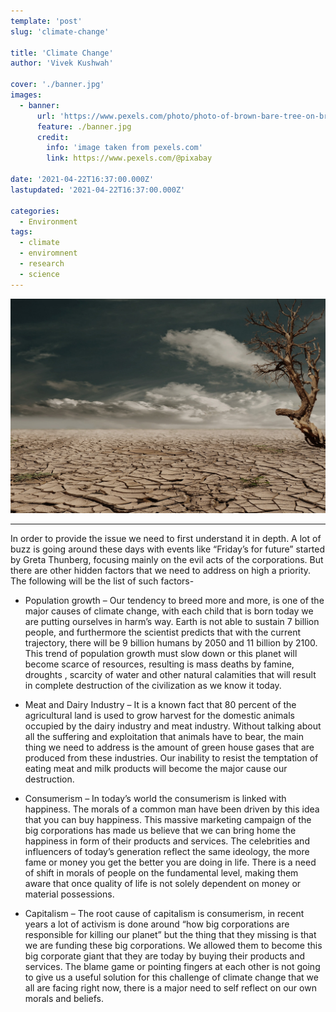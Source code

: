 ```yaml
---
template: 'post'
slug: 'climate-change'

title: 'Climate Change'
author: 'Vivek Kushwah'

cover: './banner.jpg'
images:
  - banner:
      url: 'https://www.pexels.com/photo/photo-of-brown-bare-tree-on-brown-surface-during-daytime-60013/'
      feature: ./banner.jpg
      credit:
        info: 'image taken from pexels.com'
        link: https://www.pexels.com/@pixabay

date: '2021-04-22T16:37:00.000Z'
lastupdated: '2021-04-22T16:37:00.000Z'

categories:
  - Environment
tags:
  - climate
  - enviromnent
  - research
  - science
---
```


![dry land and dead tree](./banner.jpg)

---

In order to provide the issue we need to first understand it in depth. A lot of buzz is going around these days with events like “Friday’s for future” started by Greta Thunberg, focusing mainly on the evil acts of the corporations. But there are other hidden factors that we need to address on high a priority. The following will be the list of such factors-

- Population growth – Our tendency to breed more and more, is one of the major causes of climate change, with each child that is born today we are putting ourselves in harm’s way. Earth is not able to sustain 7 billion people, and furthermore the scientist predicts that with the current trajectory, there will be 9 billion humans by 2050 and 11 billion by 2100. This trend of population growth must slow down or this planet will become scarce of resources, resulting is mass deaths by famine, droughts , scarcity of water and other natural calamities that will result in complete destruction of the civilization as we know it today.

- Meat and Dairy Industry – It is a known fact that 80 percent of the agricultural land is used to grow harvest for the domestic animals occupied by the dairy industry and meat industry. Without talking about all the suffering and exploitation that animals have to bear, the main thing we need to address is the amount of green house gases that are produced from these industries. Our inability to resist the temptation of eating meat and milk products will become the major cause our destruction.

- Consumerism – In today’s world the consumerism is linked with happiness. The morals of a common man have been driven by this idea that you can buy happiness. This massive marketing campaign of the big corporations has made us believe that we can bring home the happiness in form of their products and services. The celebrities and influencers of today’s generation reflect the same ideology, the more fame or money you get the better you are doing in life. There is a need of shift in morals of people on the fundamental level, making them aware that once quality of life is not solely dependent on money or material possessions.

- Capitalism – The root cause of capitalism is consumerism, in recent years a lot of activism is done around “how big corporations are responsible for killing our planet” but the thing that they missing is that we are funding these big corporations. We allowed them to become this big corporate giant that they are today by buying their products and services. The blame game or pointing fingers at each other is not going to give us a useful solution for this challenge of climate change that we all are facing right now, there is a major need to self reflect on our own morals and beliefs.
